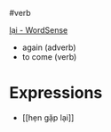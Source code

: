 #verb 



[lại‎ - WordSense](https://www.wordsense.eu/l%E1%BA%A1i/#Vietnamese)
- again (adverb)
- to come (verb)


# Expressions
- [[hẹn gặp lại]]